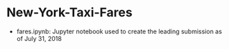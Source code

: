 # New-York-Taxi-Fares
* fares.ipynb: Jupyter notebook used to create the leading submission as of July 31, 2018
